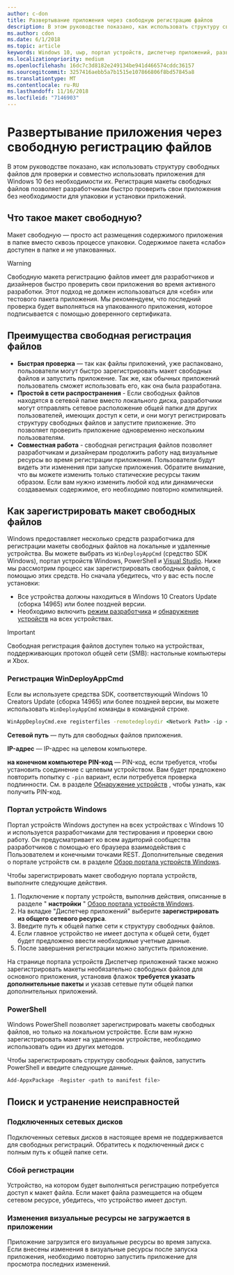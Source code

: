 ```yaml
---
author: c-don
title: Развертывание приложения через свободную регистрацию файлов
description: В этом руководстве показано, как использовать структуру свободных файлов для проверки и совместно использовать приложения для Windows 10 без необходимости их.
ms.author: cdon
ms.date: 6/1/2018
ms.topic: article
keywords: Windows 10, uwp, портал устройств, диспетчер приложений, развертывания, sdk
ms.localizationpriority: medium
ms.openlocfilehash: 16dc7c3d8182e249134be941d466574cddc36157
ms.sourcegitcommit: 3257416aebb5a7b1515e107866806f8bd57845a8
ms.translationtype: MT
ms.contentlocale: ru-RU
ms.lasthandoff: 11/16/2018
ms.locfileid: "7146903"
---
```

# <a name="deploy-an-app-through-loose-file-registration"></a>Развертывание приложения через свободную регистрацию файлов 

В этом руководстве показано, как использовать структуру свободных файлов для проверки и совместно использовать приложения для Windows 10 без необходимости их. Регистрация макеты свободных файлов позволяет разработчикам быстро проверить свои приложения без необходимости для упаковки и установки приложений. 

## <a name="what-is-a-loose-file-layout"></a>Что такое макет свободную?

Макет свободную — просто act размещения содержимого приложения в папке вместо сквозь процессе упаковки. Содержимое пакета «слабо» доступен в папке и не упакованных. 

> [!WARNING]
> Свободную макета регистрацию файлов имеет для разработчиков и дизайнеров быстро проверить свои приложения во время активного разработки. Этот подход не должен использоваться для «себя» или тестового пакета приложения. Мы рекомендуем, что последний проверка будет выполняться на упакованного приложения, которое подписывается с помощью доверенного сертификата. 

## <a name="advantages-of-loose-file-registration"></a>Преимущества свободная регистрация файлов

- **Быстрая проверка** — так как файлы приложений, уже распаковано, пользователи могут быстро зарегистрировать макет свободных файлов и запустить приложение. Так же, как обычных приложений пользователь сможет использовать его, как она была разработана. 
- **Простой в сети распространения** - Если свободных файлов находятся в сетевой папке вместо локального диска, разработчики могут отправлять сетевое расположение общей папки для других пользователей, имеющих доступ к сети, и они могут регистрировать структуру свободных файлов и запустите приложение. Это позволяет проверить приложение одновременно нескольким пользователям. 
- **Совместная работа** - свободная регистрация файлов позволяет разработчикам и дизайнерам продолжить работу над визуальные ресурсы во время регистрации приложения. Пользователи будут видеть эти изменения при запуске приложения. Обратите внимание, что вы можете изменить только статические ресурсы таким образом. Если вам нужно изменить любой код или динамически создаваемых содержимое, его необходимо повторно компиляцией.

## <a name="how-to-register-a-loose-file-layout"></a>Как зарегистрировать макет свободных файлов

Windows предоставляет несколько средств разработчика для регистрации макеты свободных файлов на локальные и удаленные устройства. Вы можете выбрать из `WinDeployAppCmd` (средство SDK Windows), портал устройств Windows, PowerShell и [Visual Studio](https://docs.microsoft.com/windows/uwp/debug-test-perf/deploying-and-debugging-uwp-apps#register-layout-from-network). Ниже мы рассмотрим процесс как зарегистрировать свободных файлов, с помощью этих средств. Но сначала убедитесь, что у вас есть после установки:

- Все устройства должны находиться в Windows 10 Creators Update (сборка 14965) или более поздней версии.
- Необходимо включить [режим разработчика](https://msdn.microsoft.com/windows/uwp/get-started/enable-your-device-for-development) и [обнаружение устройств](https://docs.microsoft.com/en-us/windows/uwp/get-started/enable-your-device-for-development#device-discovery) на всех устройствах.

> [!IMPORTANT]
> Свободная регистрация файлов доступен только на устройствах, поддерживающих протокол общей сети (SMB): настольные компьютеры и Xbox. 

### <a name="register-with-windeployappcmd"></a>Регистрация WinDeployAppCmd

Если вы используете средства SDK, соответствующий Windows 10 Creators Update (сборка 14965) или более поздней версии, вы можете использовать `WinDeployAppCmd` команды в командной строке.

```cmd
WinAppDeployCmd.exe registerfiles -remotedeploydir <Network Path> -ip <IP Address> -pin <target machine PIN>
```

**Сетевой путь** — путь для свободных файлов приложения.

**IP-адрес** — IP-адрес на целевом компьютере.

**на конечном компьютере PIN-код** — PIN-код, если требуется, чтобы установить соединение с целевым устройством. Вам будет предложено повторить попытку с `-pin` вариант, если потребуется проверка подлинности. См. в разделе [Обнаружение устройств](https://docs.microsoft.com/windows/uwp/get-started/enable-your-device-for-development#device-discovery) , чтобы узнать, как получить PIN-код.

### <a name="windows-device-portal"></a>Портал устройств Windows

Портал устройств Windows доступен на всех устройствах с Windows 10 и используется разработчиками для тестирования и проверки свою работу. Он предусматривает ко всем аудиторий сообщества разработчиков с помощью его браузера взаимодействия с Пользователем и конечными точками REST. Дополнительные сведения о портале устройств см. в разделе [Обзор портала устройств Windows](device-portal.md).

Чтобы зарегистрировать макет свободную портала устройств, выполните следующие действия.

1. Подключение к порталу устройств, выполнив действия, описанные в разделе " **настройки** " [Обзор портала устройств Windows](device-portal.md).
1. На вкладке "Диспетчер приложений" выберите **зарегистрировать из общего сетевого ресурса**.
1. Введите путь к общей папке сети к структуру свободных файлов. 
1. Если главное устройство не имеет доступа к общей сети, будет будет предложено ввести необходимые учетные данные.
1. После завершения регистрации можно запустить приложение.

На странице портала устройств Диспетчер приложений также можно зарегистрировать макеты необязательно свободных файлов для основного приложения, установив флажок **требуется указать дополнительные пакеты** и указав сетевые пути общей папки дополнительных приложений. 

### <a name="powershell"></a>PowerShell 

Windows PowerShell позволяет зарегистрировать макеты свободных файлов, но только на локальном устройстве. Если вам нужно зарегистрировать макет на удаленном устройстве, необходимо использовать один из других методов. 

Чтобы зарегистрировать структуру свободных файлов, запустить PowerShell и введите следующие данные.

```PowerShell
Add-AppxPackage -Register <path to manifest file>
```

## <a name="troubleshooting"></a>Поиск и устранение неисправностей

### <a name="mapped-network-drives"></a>Подключенных сетевых дисков
Подключенных сетевых дисков в настоящее время не поддерживается для свободных регистраций. Обратитесь к подключенный диск с полным путь к общей папке сети.

### <a name="registration-failure"></a>Сбой регистрации
Устройство, на котором будет выполняться регистрацию потребуется доступ к макет файла. Если макет файла размещается на общем сетевом ресурсе, убедитесь, что устройство имеет доступ. 

### <a name="modifications-to-visual-assets-arent-being-loaded-in-the-app"></a>Изменения визуальные ресурсы не загружается в приложении 
Приложение загрузится его визуальные ресурсы во время запуска. Если внесены изменения в визуальные ресурсы после запуска приложения, необходимо повторно запустить приложение для просмотра последних изменений.